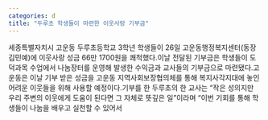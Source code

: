 ```yaml
---
categories: d
title: "두루초 학생들이 마련한 이웃사랑 기부금"
---
```

세종특별자치시 고운동 두루초등학교 3학년 학생들이 26일 고운동행정복지센터(동장 김민예)에 이웃사랑 성금 66만 1700원을 쾌척했다.이날 전달된 기부금은 학생들이 도덕과목 수업에서 나눔장터를 운영해 발생한 수익금과 교사들의 기부금으로 마련됐다.고운동은 이날 기부 받은 성금을 고운동 지역사회보장협의체를 통해 복지사각지대에 놓인 어려운 이웃들을 위해 사용할 예정이다.기부를 한 두루초의 한 교사는 “작은 성의지만 우리 주변의 이웃에게 도움이 된다면 그 자체로 뜻깊은 일”이라며 “이번 기회를 통해 학생들이 나눔을 배우고 실천할 수 있어서